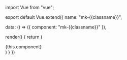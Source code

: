 import Vue from "vue";

export default Vue.extend({
  name: "mk-{{classname}}",

  data: () => ({
    component: "mk-{{classname}}"
  }),

  render() {
    return (
      <div>{this.component}</div>
    )
  }
})
